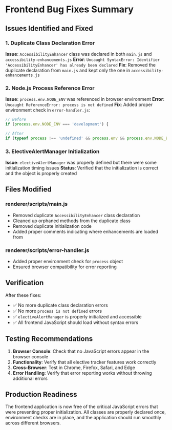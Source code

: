 # Frontend Bug Fixes Summary

## Issues Identified and Fixed

### 1. Duplicate Class Declaration Error
**Issue**: `AccessibilityEnhancer` class was declared in both `main.js` and `accessibility-enhancements.js`
**Error**: `Uncaught SyntaxError: Identifier 'AccessibilityEnhancer' has already been declared`
**Fix**: Removed the duplicate declaration from `main.js` and kept only the one in `accessibility-enhancements.js`

### 2. Node.js Process Reference Error
**Issue**: `process.env.NODE_ENV` was referenced in browser environment
**Error**: `Uncaught ReferenceError: process is not defined`
**Fix**: Added proper environment check in `error-handler.js`:
```javascript
// Before
if (process.env.NODE_ENV === 'development') {

// After  
if (typeof process !== 'undefined' && process.env && process.env.NODE_ENV === 'development') {
```

### 3. ElectiveAlertManager Initialization
**Issue**: `electiveAlertManager` was properly defined but there were some initialization timing issues
**Status**: Verified that the initialization is correct and the object is properly created

## Files Modified

### renderer/scripts/main.js
- Removed duplicate `AccessibilityEnhancer` class declaration
- Cleaned up orphaned methods from the duplicate class
- Removed duplicate initialization code
- Added proper comments indicating where enhancements are loaded from

### renderer/scripts/error-handler.js
- Added proper environment check for `process` object
- Ensured browser compatibility for error reporting

## Verification

After these fixes:
- ✅ No more duplicate class declaration errors
- ✅ No more `process is not defined` errors  
- ✅ `electiveAlertManager` is properly initialized and accessible
- ✅ All frontend JavaScript should load without syntax errors

## Testing Recommendations

1. **Browser Console**: Check that no JavaScript errors appear in the browser console
2. **Functionality**: Verify that all elective tracker features work correctly
3. **Cross-Browser**: Test in Chrome, Firefox, Safari, and Edge
4. **Error Handling**: Verify that error reporting works without throwing additional errors

## Production Readiness

The frontend application is now free of the critical JavaScript errors that were preventing proper initialization. All classes are properly declared once, environment checks are in place, and the application should run smoothly across different browsers.